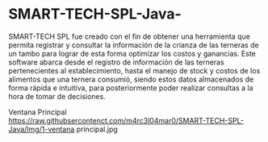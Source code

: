 # SMART-TECH-SPL-Java-
SMART-TECH SPL fue creado con el fin de obtener una herramienta que permita registrar y consultar la información de la crianza de las terneras de un tambo para lograr de esta forma optimizar los costos y ganancias. Este software abarca desde el registro de información de las terneras pertenecientes al establecimiento, hasta el manejo de stock y costos de los alimentos que una ternera consumió, siendo estos datos almacenados de forma rápida e intuitiva, para posteriormente poder realizar consultas a la hora de tomar de decisiones.


Ventana Principal
https://raw.githubsercontenct.com/m4rc3l04mar0/SMART-TECH-SPL-Java/Img/1-ventana principal.jpg
